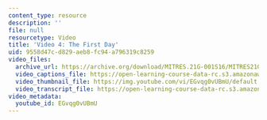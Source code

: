 ```yaml
---
content_type: resource
description: ''
file: null
resourcetype: Video
title: 'Video 4: The First Day'
uid: 9558d47c-d829-aeb8-fc94-a796319c8259
video_files:
  archive_url: https://archive.org/download/MITRES.21G-001S16/MITRES21G_001S16_FirstDay_300k.mp4
  video_captions_file: https://open-learning-course-data-rc.s3.amazonaws.com/res-21g-001-the-user-friendly-classroom-fall-2020/15011047dfef53f0ae080b06a07b29de_EGvqg0vUBmU.vtt
  video_thumbnail_file: https://img.youtube.com/vi/EGvqg0vUBmU/default.jpg
  video_transcript_file: https://open-learning-course-data-rc.s3.amazonaws.com/res-21g-001-the-user-friendly-classroom-fall-2020/4f23a3e8a0fbe7787677d99a965d626b_EGvqg0vUBmU.pdf
video_metadata:
  youtube_id: EGvqg0vUBmU
---
```


